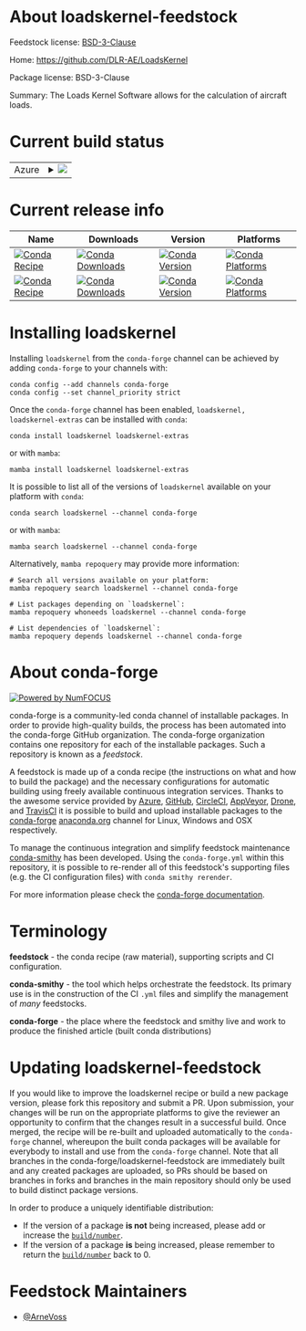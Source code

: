 About loadskernel-feedstock
===========================

Feedstock license: [BSD-3-Clause](https://github.com/conda-forge/loadskernel-feedstock/blob/main/LICENSE.txt)

Home: https://github.com/DLR-AE/LoadsKernel

Package license: BSD-3-Clause

Summary: The Loads Kernel Software allows for the calculation of aircraft loads.

Current build status
====================


<table>
    
  <tr>
    <td>Azure</td>
    <td>
      <details>
        <summary>
          <a href="https://dev.azure.com/conda-forge/feedstock-builds/_build/latest?definitionId=21561&branchName=main">
            <img src="https://dev.azure.com/conda-forge/feedstock-builds/_apis/build/status/loadskernel-feedstock?branchName=main">
          </a>
        </summary>
        <table>
          <thead><tr><th>Variant</th><th>Status</th></tr></thead>
          <tbody><tr>
              <td>linux_64_python3.10.____cpython</td>
              <td>
                <a href="https://dev.azure.com/conda-forge/feedstock-builds/_build/latest?definitionId=21561&branchName=main">
                  <img src="https://dev.azure.com/conda-forge/feedstock-builds/_apis/build/status/loadskernel-feedstock?branchName=main&jobName=linux&configuration=linux%20linux_64_python3.10.____cpython" alt="variant">
                </a>
              </td>
            </tr><tr>
              <td>linux_64_python3.11.____cpython</td>
              <td>
                <a href="https://dev.azure.com/conda-forge/feedstock-builds/_build/latest?definitionId=21561&branchName=main">
                  <img src="https://dev.azure.com/conda-forge/feedstock-builds/_apis/build/status/loadskernel-feedstock?branchName=main&jobName=linux&configuration=linux%20linux_64_python3.11.____cpython" alt="variant">
                </a>
              </td>
            </tr><tr>
              <td>linux_64_python3.12.____cpython</td>
              <td>
                <a href="https://dev.azure.com/conda-forge/feedstock-builds/_build/latest?definitionId=21561&branchName=main">
                  <img src="https://dev.azure.com/conda-forge/feedstock-builds/_apis/build/status/loadskernel-feedstock?branchName=main&jobName=linux&configuration=linux%20linux_64_python3.12.____cpython" alt="variant">
                </a>
              </td>
            </tr><tr>
              <td>linux_64_python3.9.____cpython</td>
              <td>
                <a href="https://dev.azure.com/conda-forge/feedstock-builds/_build/latest?definitionId=21561&branchName=main">
                  <img src="https://dev.azure.com/conda-forge/feedstock-builds/_apis/build/status/loadskernel-feedstock?branchName=main&jobName=linux&configuration=linux%20linux_64_python3.9.____cpython" alt="variant">
                </a>
              </td>
            </tr><tr>
              <td>osx_64_python3.10.____cpython</td>
              <td>
                <a href="https://dev.azure.com/conda-forge/feedstock-builds/_build/latest?definitionId=21561&branchName=main">
                  <img src="https://dev.azure.com/conda-forge/feedstock-builds/_apis/build/status/loadskernel-feedstock?branchName=main&jobName=osx&configuration=osx%20osx_64_python3.10.____cpython" alt="variant">
                </a>
              </td>
            </tr><tr>
              <td>osx_64_python3.11.____cpython</td>
              <td>
                <a href="https://dev.azure.com/conda-forge/feedstock-builds/_build/latest?definitionId=21561&branchName=main">
                  <img src="https://dev.azure.com/conda-forge/feedstock-builds/_apis/build/status/loadskernel-feedstock?branchName=main&jobName=osx&configuration=osx%20osx_64_python3.11.____cpython" alt="variant">
                </a>
              </td>
            </tr><tr>
              <td>osx_64_python3.12.____cpython</td>
              <td>
                <a href="https://dev.azure.com/conda-forge/feedstock-builds/_build/latest?definitionId=21561&branchName=main">
                  <img src="https://dev.azure.com/conda-forge/feedstock-builds/_apis/build/status/loadskernel-feedstock?branchName=main&jobName=osx&configuration=osx%20osx_64_python3.12.____cpython" alt="variant">
                </a>
              </td>
            </tr><tr>
              <td>osx_64_python3.9.____cpython</td>
              <td>
                <a href="https://dev.azure.com/conda-forge/feedstock-builds/_build/latest?definitionId=21561&branchName=main">
                  <img src="https://dev.azure.com/conda-forge/feedstock-builds/_apis/build/status/loadskernel-feedstock?branchName=main&jobName=osx&configuration=osx%20osx_64_python3.9.____cpython" alt="variant">
                </a>
              </td>
            </tr><tr>
              <td>win_64_python3.10.____cpython</td>
              <td>
                <a href="https://dev.azure.com/conda-forge/feedstock-builds/_build/latest?definitionId=21561&branchName=main">
                  <img src="https://dev.azure.com/conda-forge/feedstock-builds/_apis/build/status/loadskernel-feedstock?branchName=main&jobName=win&configuration=win%20win_64_python3.10.____cpython" alt="variant">
                </a>
              </td>
            </tr><tr>
              <td>win_64_python3.11.____cpython</td>
              <td>
                <a href="https://dev.azure.com/conda-forge/feedstock-builds/_build/latest?definitionId=21561&branchName=main">
                  <img src="https://dev.azure.com/conda-forge/feedstock-builds/_apis/build/status/loadskernel-feedstock?branchName=main&jobName=win&configuration=win%20win_64_python3.11.____cpython" alt="variant">
                </a>
              </td>
            </tr><tr>
              <td>win_64_python3.12.____cpython</td>
              <td>
                <a href="https://dev.azure.com/conda-forge/feedstock-builds/_build/latest?definitionId=21561&branchName=main">
                  <img src="https://dev.azure.com/conda-forge/feedstock-builds/_apis/build/status/loadskernel-feedstock?branchName=main&jobName=win&configuration=win%20win_64_python3.12.____cpython" alt="variant">
                </a>
              </td>
            </tr><tr>
              <td>win_64_python3.9.____cpython</td>
              <td>
                <a href="https://dev.azure.com/conda-forge/feedstock-builds/_build/latest?definitionId=21561&branchName=main">
                  <img src="https://dev.azure.com/conda-forge/feedstock-builds/_apis/build/status/loadskernel-feedstock?branchName=main&jobName=win&configuration=win%20win_64_python3.9.____cpython" alt="variant">
                </a>
              </td>
            </tr>
          </tbody>
        </table>
      </details>
    </td>
  </tr>
</table>

Current release info
====================

| Name | Downloads | Version | Platforms |
| --- | --- | --- | --- |
| [![Conda Recipe](https://img.shields.io/badge/recipe-loadskernel-green.svg)](https://anaconda.org/conda-forge/loadskernel) | [![Conda Downloads](https://img.shields.io/conda/dn/conda-forge/loadskernel.svg)](https://anaconda.org/conda-forge/loadskernel) | [![Conda Version](https://img.shields.io/conda/vn/conda-forge/loadskernel.svg)](https://anaconda.org/conda-forge/loadskernel) | [![Conda Platforms](https://img.shields.io/conda/pn/conda-forge/loadskernel.svg)](https://anaconda.org/conda-forge/loadskernel) |
| [![Conda Recipe](https://img.shields.io/badge/recipe-loadskernel--extras-green.svg)](https://anaconda.org/conda-forge/loadskernel-extras) | [![Conda Downloads](https://img.shields.io/conda/dn/conda-forge/loadskernel-extras.svg)](https://anaconda.org/conda-forge/loadskernel-extras) | [![Conda Version](https://img.shields.io/conda/vn/conda-forge/loadskernel-extras.svg)](https://anaconda.org/conda-forge/loadskernel-extras) | [![Conda Platforms](https://img.shields.io/conda/pn/conda-forge/loadskernel-extras.svg)](https://anaconda.org/conda-forge/loadskernel-extras) |

Installing loadskernel
======================

Installing `loadskernel` from the `conda-forge` channel can be achieved by adding `conda-forge` to your channels with:

```
conda config --add channels conda-forge
conda config --set channel_priority strict
```

Once the `conda-forge` channel has been enabled, `loadskernel, loadskernel-extras` can be installed with `conda`:

```
conda install loadskernel loadskernel-extras
```

or with `mamba`:

```
mamba install loadskernel loadskernel-extras
```

It is possible to list all of the versions of `loadskernel` available on your platform with `conda`:

```
conda search loadskernel --channel conda-forge
```

or with `mamba`:

```
mamba search loadskernel --channel conda-forge
```

Alternatively, `mamba repoquery` may provide more information:

```
# Search all versions available on your platform:
mamba repoquery search loadskernel --channel conda-forge

# List packages depending on `loadskernel`:
mamba repoquery whoneeds loadskernel --channel conda-forge

# List dependencies of `loadskernel`:
mamba repoquery depends loadskernel --channel conda-forge
```


About conda-forge
=================

[![Powered by
NumFOCUS](https://img.shields.io/badge/powered%20by-NumFOCUS-orange.svg?style=flat&colorA=E1523D&colorB=007D8A)](https://numfocus.org)

conda-forge is a community-led conda channel of installable packages.
In order to provide high-quality builds, the process has been automated into the
conda-forge GitHub organization. The conda-forge organization contains one repository
for each of the installable packages. Such a repository is known as a *feedstock*.

A feedstock is made up of a conda recipe (the instructions on what and how to build
the package) and the necessary configurations for automatic building using freely
available continuous integration services. Thanks to the awesome service provided by
[Azure](https://azure.microsoft.com/en-us/services/devops/), [GitHub](https://github.com/),
[CircleCI](https://circleci.com/), [AppVeyor](https://www.appveyor.com/),
[Drone](https://cloud.drone.io/welcome), and [TravisCI](https://travis-ci.com/)
it is possible to build and upload installable packages to the
[conda-forge](https://anaconda.org/conda-forge) [anaconda.org](https://anaconda.org/)
channel for Linux, Windows and OSX respectively.

To manage the continuous integration and simplify feedstock maintenance
[conda-smithy](https://github.com/conda-forge/conda-smithy) has been developed.
Using the ``conda-forge.yml`` within this repository, it is possible to re-render all of
this feedstock's supporting files (e.g. the CI configuration files) with ``conda smithy rerender``.

For more information please check the [conda-forge documentation](https://conda-forge.org/docs/).

Terminology
===========

**feedstock** - the conda recipe (raw material), supporting scripts and CI configuration.

**conda-smithy** - the tool which helps orchestrate the feedstock.
                   Its primary use is in the construction of the CI ``.yml`` files
                   and simplify the management of *many* feedstocks.

**conda-forge** - the place where the feedstock and smithy live and work to
                  produce the finished article (built conda distributions)


Updating loadskernel-feedstock
==============================

If you would like to improve the loadskernel recipe or build a new
package version, please fork this repository and submit a PR. Upon submission,
your changes will be run on the appropriate platforms to give the reviewer an
opportunity to confirm that the changes result in a successful build. Once
merged, the recipe will be re-built and uploaded automatically to the
`conda-forge` channel, whereupon the built conda packages will be available for
everybody to install and use from the `conda-forge` channel.
Note that all branches in the conda-forge/loadskernel-feedstock are
immediately built and any created packages are uploaded, so PRs should be based
on branches in forks and branches in the main repository should only be used to
build distinct package versions.

In order to produce a uniquely identifiable distribution:
 * If the version of a package **is not** being increased, please add or increase
   the [``build/number``](https://docs.conda.io/projects/conda-build/en/latest/resources/define-metadata.html#build-number-and-string).
 * If the version of a package **is** being increased, please remember to return
   the [``build/number``](https://docs.conda.io/projects/conda-build/en/latest/resources/define-metadata.html#build-number-and-string)
   back to 0.

Feedstock Maintainers
=====================

* [@ArneVoss](https://github.com/ArneVoss/)


